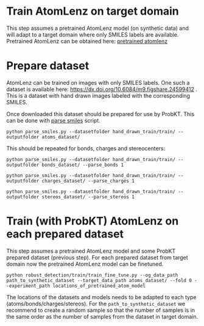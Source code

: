 # Train AtomLenz on target domain

This step assumes a pretrained AtomLenz model (on synthetic data) and will adapt to a target domain where only SMILES labels are available. 
Pretrained AtomLenz can be obtained here: [pretrained atomlenz](./training.md)

# Prepare dataset

AtomLenz can be trained on images with only SMILES labels. One such a dataset is available here: https://dx.doi.org/10.6084/m9.figshare.24599412 . 
This is a dataset with hand drawn images labeled with the corresponding SMILES.

Once downloaded this dataset should be prepared for use by ProbKT. This can be done with  [parse smiles](./datasets/parse_smiles.py) script.

```
python parse_smiles.py --datasetfolder hand_drawn_train/train/ --outputfolder atoms_dataset/
```

This should be repeated for bonds, charges and stereocenters:

```
python parse_smiles.py --datasetfolder hand_drawn_train/train/ --outputfolder bonds_dataset/ --parse_bonds 1
```

```
python parse_smiles.py --datasetfolder hand_drawn_train/train/ --outputfolder charges_dataset/ --parse_charges 1
```

```
python parse_smiles.py --datasetfolder hand_drawn_train/train/ --outputfolder stereos_dataset/ --parse_stereos 1
```

# Train (with ProbKT) AtomLenz on each prepared dataset

This step assumes a pretrained AtomLenz model and some ProbKT prepared dataset (previous step). For each prepared dataset from target domain now the pretrained AtomLenz model can be finetuned.

```
python robust_detection/train/train_fine_tune.py --og_data_path path_to_synthetic_dataset --target_data_path atoms_dataset/ --fold 0 --experiment_path locations_of_pretrained_atom_model
```

The locations of the datasets and models needs to be adapted to each type (atoms/bonds/charges/stereos).
For the ``path_to_synthetic_dataset`` we recommend to create a random sample so that the number of samples is in the same order as the number of samples from the dataset in target domain.
